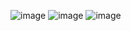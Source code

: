 ![image](https://github.com/Ahmedtayel22/Digital-IC-Design/assets/105231666/8622230c-c97c-4355-9f85-d9976702f3dc)
![image](https://github.com/Ahmedtayel22/Digital-IC-Design/assets/105231666/ba6e954e-9deb-4688-bca8-e6e40f93e931)
![image](https://github.com/Ahmedtayel22/Digital-IC-Design/assets/105231666/23d5308b-7447-450b-b3ec-a770e57d59b0)


